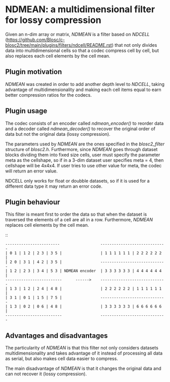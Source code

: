 NDMEAN: a multidimensional filter for lossy compression
=============================================================================

Given an n-dim array or matrix, *NDMEAN* is a filter based on *NDCELL*
(https://github.com/Blosc/c-blosc2/tree/main/plugins/filters/ndcell/README.rst)
that not only divides data into multidimensional cells so
that a codec compress cell by cell, but also replaces each cell elements by
the cell mean.

Plugin motivation
--------------------

*NDMEAN* was created in order to add another depth level to *NDCELL*, taking
advantage of multidimensionality and making each cell items equal to earn
better compression ratios for the codecs.

Plugin usage
-------------------

The codec consists of an encoder called *ndmean_encoder()* to reorder data and
a decoder called *ndmean_decoder()* to recover the original order of data
but not the original data (lossy compression).

The parameters used by *NDMEAN* are the ones specified in the *blosc2_filter*
structure of *blosc2.h*.
Furthermore, since *NDMEAN* goes through dataset blocks dividing them into fixed size cells,
user must specify the parameter meta as the cellshape, so if in a
3-dim dataset user specifies meta = 4, then cellshape will be 4x4x4. If user tries to use other value for meta, the codec
will return an error value.

NDCELL only works for float or doubble datasets, so if it is used 
for a different data type it may return an error code.

Plugin behaviour
-------------------

This filter is meant first to order the data so that when the
dataset is traversed the elements of a cell are all in a row.
Furthermore, *NDMEAN* replaces cell elements by the cell mean.

::

    ------------------------                  -----------------------------
    | 0 1 | 1 2 | 2 3 | 3 5 |                 | 1 1 1 1 1 1 | 2 2 2 2 2 2 |
    | 2 0 | 3 1 | 4 2 | 3 5 |                 -----------------------------
    | 1 2 | 2 3 | 3 4 | 5 3 | NDMEAN encoder  | 3 3 3 3 3 3 | 4 4 4 4 4 4 |
    -------------------------      ------>    -----------------------------
    | 1 3 | 1 2 | 2 4 | 4 8 |                 | 2 2 2 2 2 2 | 1 1 1 1 1 1 |
    | 3 1 | 0 1 | 1 5 | 7 5 |                 -----------------------------
    | 1 3 | 0 2 | 0 6 | 4 8 |                 | 3 3 3 3 3 3 | 6 6 6 6 6 6 |
    -------------------------                 -----------------------------



Advantages and disadvantages
------------------------------

The particularity of *NDMEAN* is that this filter not only
considers datasets multidimensionality and takes advantage of it instead
of processing all data as serial, but also makes cell data easier to
compress.

The main disadvantage of *NDMEAN* is that it changes the original data
and can not recover it (lossy compression).








